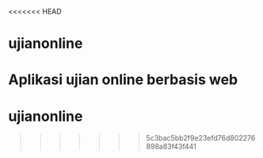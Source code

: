 <<<<<<< HEAD
# ujianonline
Aplikasi ujian online berbasis web
=======
# ujianonline
>>>>>>> 5c3bac5bb2f9e23efd76d802276898a83f43f441

